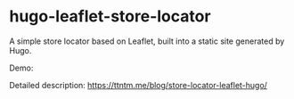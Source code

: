 # hugo-leaflet-store-locator

A simple store locator based on Leaflet, built into a static site generated by Hugo.

Demo:

Detailed description: https://ttntm.me/blog/store-locator-leaflet-hugo/